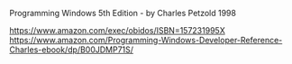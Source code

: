 Programming Windows 5th Edition - by Charles Petzold 1998

https://www.amazon.com/exec/obidos/ISBN=157231995X
https://www.amazon.com/Programming-Windows-Developer-Reference-Charles-ebook/dp/B00JDMP71S/
